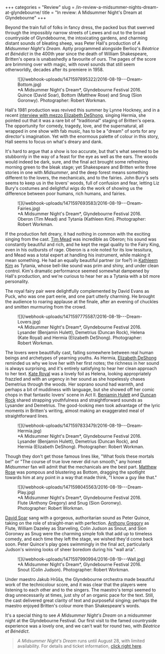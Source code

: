 +++
categories = "Review"
slug = /in-review-a-midsummer-nights-dream-at-glyndebourne/
title = "In review: A Midsummer Night&#039;s Dream at Glyndebourne"
+++

Beyond the train full of folks in fancy dress, the packed bus that swerved through the impossibly narrow streets of Lewes and out to the broad countryside of Glyndebourne, the intoxicating gardens, and charming distant sounds of bleating sheep, was Peter Hall's production of *A Midsummer Night's Dream*. Aptly programmed alongside Berlioz's *Béatrice et Bénédict* in the 400th year since the death of William Shakespeare, Britten's opera is unabashedly a favourite of ours. The pages of the score are brimming over with magic, with novel sounds that still seem otherworldly, decades after its premiere in 1958.

<figure data-type="image">
![](/webhook-uploads/1471597895322/2016-08-19---Dream-Bottom.jpg)<figcaption>*A Midsummer Night's Dream*, Glyndebourne Festival 2016. Quince (David Soar), Bottom (Matthew Rose) and Snug (Sion Goronwy). Photographer: Robert Workman.</figcaption>
</figure>

Hall's 1981 production was revived this summer by Lynne Hockney, and in a recent [interview with mezzo Elizabeth DeShong](/magic-high-standards-midsummer-at-glyndebourne/), singing Hermia, she pointed out that it was a rare bit of "traditional" staging of Britten's opera. The opportunity for comedy, tragedy, love, and the supernatural, all wrapped in one show with fab music, has to be a "dream" of sorts for any director's imagination. Yet with the enormous palette of colour in this story, Hall seems to focus on what's dreary and dank.

It's hard to argue that a show is too accurate, but that's what seemed to be stubbornly in the way of a feast for the eye as well as the ears. The woods would indeed be dark, sure, and the final act brought some refreshing morning green to the bleak stage; yet Shakespeare and Britten write three stories in one with *Midsummer*, and the deep forest means something different to the lovers, the mechanicals, and to the fairies. John Bury's sets seems to keep us in the lovers' woods, full of confusion and fear, letting Liz Bury's costumes and delightful wigs do the work of showing us the difference between poor humans, rich humans, and fairies.

<figure data-type="image">
![](/webhook-uploads/1471597693583/2016-08-19---Dream-Fairies.jpg)
<figcaption>*A Midsummer Night's Dream*, Glyndebourne Festival 2016. Oberon (Tim Mead) and Tytania (Kathleen Kim). Photographer: Robert Workman.</figcaption>
</figure>

If the production felt dreary, it had nothing in common with the exciting singing from the cast. [Tim Mead](/scene/people/tim-mead/) was incredible as Oberon; his sound was constantly beautiful and rich, and he kept the regal quality to the Fairy King, even in his outbursts of rage. Oberon is a role noted for its low tessitura, and Mead was a total expert at handling his instrument, while making it mean something. He had an equally beautiful partner (or foe?) in [Kathleem Kim](/scene/people/kathleem-kim/) as Tytania, whose bell-like sound was prim and shiny, and under clean control. Kim's dramatic performance seemed somewhat dampened by Hall's production, and we're curious to hear her as a Tytania with a bit more personality. 

The royal fairy pair were delightfully complemented by David Evans as Puck, who was one part eerie, and one part utterly charming. He brought the audience to roaring applause at the finale, after an evening of chuckles and smitten murmuring from the crowd.

<figure data-type="image">
![](/webhook-uploads/1471597775587/2016-08-19---Dream-Lovers.jpg)<figcaption>*A Midsummer Night's Dream*, Glyndebourne Festival 2016. Lysander (Benjamin Hulett), Demetrius (Duncan Rock), Helena (Kate Royal) and Hermia (Elizabeth DeShong). Photographer: Robert Workman.</figcaption>
</figure>

The lovers were beautifully cast, falling somewhere between real human beings and archetypes of yearning youths. As Hermia, [Elizabeth DeShong](/scene/people/elizabeth-deshong/) reminded us why we love her with her first notes; the richness in her sound is always surprising, and it's entirely satisfying to hear her clean approach to her text. [Kate Royal](/scene/people/kate-royal/) was a lovely foil as Helena, looking appropriately frazzled and with an urgency in her sound as she hopelessly chases Demetrius through the woods. Her soprano sound had warmth, and perhaps a bit of muddiness with language, but she showed off her comic chops in that fantastic lovers' scene in Act II. [Benjamin Hulett](/scene/people/benjamin-hulett/) and [Duncan Rock](/scene/people/duncan-rock/) shared strapping youthfulness and straightforward sounds as Lysander and Demetrius. The good-looking men took advantage of the lyric moments in Britten's writing, almost making an exaggerated meal of straightforward lines.

<figure data-type="image">![](/webhook-uploads/1471597833479/2016-08-19---Dream-Hermia.jpg)
<figcaption>*A Midsummer Night's Dream*, Glyndebourne Festival 2016. Lysander (Benjamin Hulett), Demetrius (Duncan Rock), and Hermia (Elizabeth DeShong). Photographer: Robert Workman.</figcaption>
</figure>

Though they don't get those famous lines like, "What fools these mortals be!" or "The course of true love never did run smooth," any honest *Midsummer* fan will admit that the mechanicals are the best part. [Matthew Rose](/scene/people/matthew-rose/) was pompous and blustering as Bottom, dragging the spotlight towards him at any point in a way that made think, "I know a guy like that." 

<figure data-type="image">
![](/webhook-uploads/1471598045563/2016-08-19---Dream-Play.jpg)<figcaption>*A Midsummer Night's Dream*, Glyndebourne Festival 2016. Flute (Anthony Gregory) and Snug (Sion Goronwy). Photographer: Robert Workman.</figcaption>
</figure>

[David Soar](/scene/people/david-soar/) sang with a gorgeous, authoritarian sound as Peter Quince, taking on the role of straight-man with perfection. [Anthony Gregory](/scene/people/anthony-gregory/) as Flute, William Dazeley as Starveling, Colin Judson as Snout, and Sion Goronwy as Snug were the charming simple folk that add up to timeless comedy, and each time they left the stage, we wished they'd come back soon. Peter Quince's play goes swimmingly in the final act, particularly Judson's winning looks of sheer boredom during his "wall aria".

<figure data-type="image">![](/webhook-uploads/1471597990994/2016-08-19---Wall.jpg)<figcaption>*A Midsummer Night's Dream*, Glyndebourne Festival 2016. Snout (Colin Judson). Photographer: Robert Workman.</figcaption>
</figure>

Under maestro Jakub Hrůša, the Glyndebourne orchestra made beautiful work of the technicolour score, and it was clear that the players were listening to each other and to the singers. The maestro's tempi seemed to drag unnecessarily at times, just shy of an organic pace for the text. Still, the cast delivered great clarity of text and purposeful singing; perhaps the maestro enjoyed Britten's colour more than Shakespeare's words.

It's a special thing to see *A Midsummer Night's Dream* on a midsummer night at the Glyndebourne Festival. Our first visit to the famed countryside experience was a lovely one, and we can't wait for round two, with *Béatrice et Bénédict*.

>*A Midsummer Night's Dream* runs until August 28, with limited availability. For details and ticket information, [click right here](http://www.glyndebourne.com/tickets-and-whats-on/events/2016/f16dream/).
